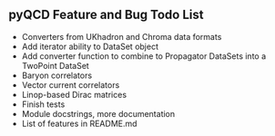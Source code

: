 pyQCD Feature and Bug Todo List
-------------------------------

- Converters from UKhadron and Chroma data formats
- Add iterator ability to DataSet object
- Add converter function to combine to Propagator DataSets into a TwoPoint DataSet
- Baryon correlators
- Vector current correlators
- Linop-based Dirac matrices
- Finish tests
- Module docstrings, more documentation
- List of features in README.md
